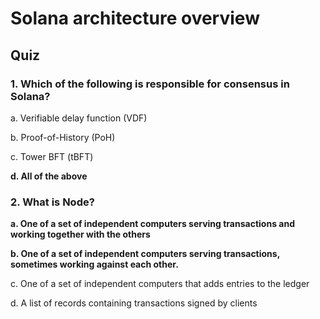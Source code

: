 # Solana architecture overview

## Quiz

### 1. Which of the following is responsible for consensus in Solana?

a. Verifiable delay function (VDF)

b. Proof-of-History (PoH)

c. Tower BFT (tBFT)

**d. All of the above**

### 2. What is Node?

**a. One of a set of independent computers serving transactions and working together with the others**

**b. One of a set of independent computers serving transactions, sometimes working against each other.**

c. One of a set of independent computers that adds entries to the ledger

d. A list of records containing transactions signed by clients
